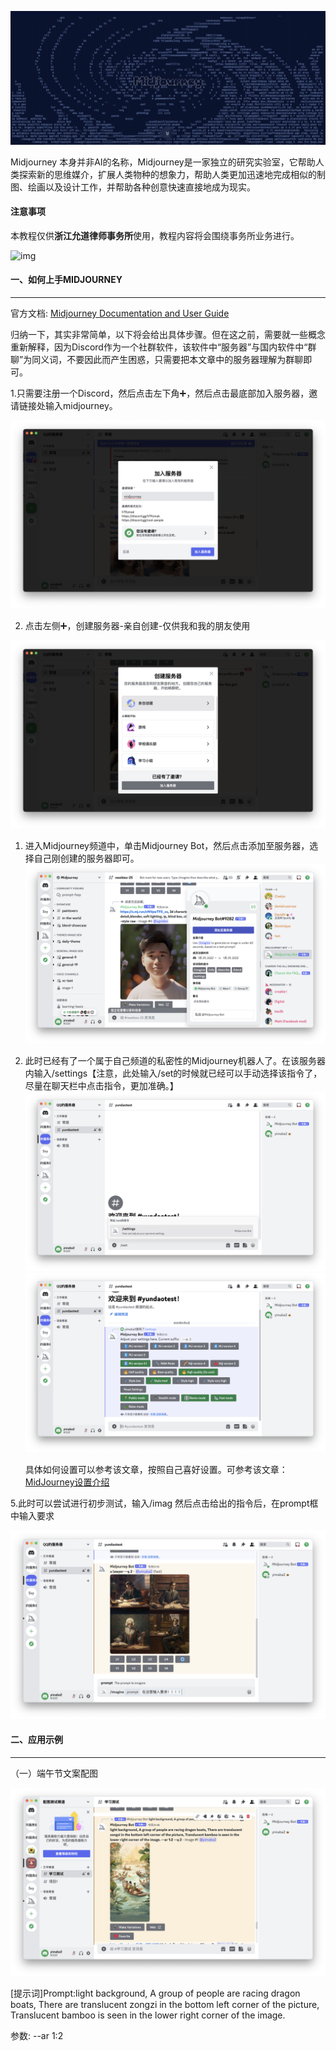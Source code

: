 

   ![截屏2023-05-06 00.04.21](https://raw.githubusercontent.com/SuperLande/KM-Img/main/%E6%88%AA%E5%B1%8F2023-05-06%2000.04.21.png)

Midjourney 本身并非AI的名称，Midjourney是一家独立的研究实验室，它帮助人类探索新的思维媒介，扩展人类物种的想象力，帮助人类更加迅速地完成相似的制图、绘画以及设计工作，并帮助各种创意快速直接地成为现实。

#### 注意事项

   本教程仅供**浙江允道律师事务所**使用，教程内容将会围绕事务所业务进行。
  
  ![img](http://www.yundaolvshi.com/images/logo.png)

#### 一、如何上手MIDJOURNEY

---

官方文档: [Midjourney Documentation and User Guide](https://docs.midjourney.com/) 

  归纳一下，其实非常简单，以下将会给出具体步骤。但在这之前，需要就一些概念重新解释，因为Discord作为一个社群软件，该软件中“服务器”与国内软件中“群聊”为同义词，不要因此而产生困惑，只需要把本文章中的服务器理解为群聊即可。

  1.只需要注册一个Discord，然后点击左下角➕，然后点击最底部加入服务器，邀请链接处输入midjourney。

![aaa](https://raw.githubusercontent.com/SuperLande/KM-Img/main/aaa.png)

2. 点击左侧➕，创建服务器-亲自创建-仅供我和我的朋友使用

![截屏2023-05-06 01.05.11](https://raw.githubusercontent.com/SuperLande/KM-Img/main/%E6%88%AA%E5%B1%8F2023-05-06%2001.05.11.png)

1. 进入Midjourney频道中，单击Midjourney Bot，然后点击添加至服务器，选择自己刚创建的服务器即可。![截屏2023-05-06 01.07.15](https://raw.githubusercontent.com/SuperLande/KM-Img/main/%E6%88%AA%E5%B1%8F2023-05-06%2001.07.15.png)
2. 此时已经有了一个属于自己频道的私密性的Midjourney机器人了。在该服务器内输入/settings【注意，此处输入/set的时候就已经可以手动选择该指令了，尽量在聊天栏中点击指令，更加准确。】![截屏2023-05-06 01.13.42](https://raw.githubusercontent.com/SuperLande/KM-Img/main/%E6%88%AA%E5%B1%8F2023-05-06%2001.13.42.png)![截屏2023-05-06 01.13.57](https://raw.githubusercontent.com/SuperLande/KM-Img/main/%E6%88%AA%E5%B1%8F2023-05-06%2001.13.57.png)

   具体如何设置可以参考该文章，按照自己喜好设置。可参考该文章：[MidJourney设置介绍](evernote:///view/47712056/s72/a1fbb51a-d453-4ddc-bce4-fd04f7216477/a1fbb51a-d453-4ddc-bce4-fd04f7216477/)

  5.此时可以尝试进行初步测试，输入/imag 然后点击给出的指令后，在prompt框中输入要求 

![截屏2023-05-06 01.18.31](https://raw.githubusercontent.com/SuperLande/KM-Img/main/%E6%88%AA%E5%B1%8F2023-05-06%2001.18.31.png)

#### 二、应用示例

---

（一）端午节文案配图

![截屏2023-05-06 22.20.00](https://raw.githubusercontent.com/SuperLande/KM-Img/main/%E6%88%AA%E5%B1%8F2023-05-06%2022.20.00.png)

  [提示词]Prompt:light background, A group of people are racing dragon boats, There are translucent zongzi in the bottom left corner of the picture, Translucent bamboo is seen in the lower right corner of the image.

   参数: --ar 1:2 
